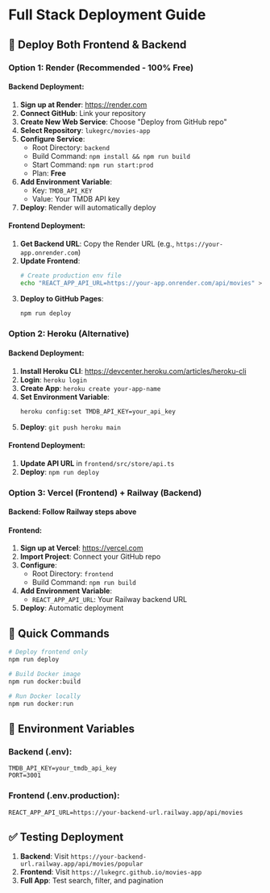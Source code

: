 # Full Stack Deployment Guide

## 🚀 Deploy Both Frontend & Backend

### Option 1: Render (Recommended - 100% Free)

#### Backend Deployment:

1. **Sign up at Render**: https://render.com
2. **Connect GitHub**: Link your repository
3. **Create New Web Service**: Choose "Deploy from GitHub repo"
4. **Select Repository**: `lukegrc/movies-app`
5. **Configure Service**:
   - Root Directory: `backend`
   - Build Command: `npm install && npm run build`
   - Start Command: `npm run start:prod`
   - Plan: **Free**
6. **Add Environment Variable**:
   - Key: `TMDB_API_KEY`
   - Value: Your TMDB API key
7. **Deploy**: Render will automatically deploy

#### Frontend Deployment:

1. **Get Backend URL**: Copy the Render URL (e.g., `https://your-app.onrender.com`)
2. **Update Frontend**:
   ```bash
   # Create production env file
   echo "REACT_APP_API_URL=https://your-app.onrender.com/api/movies" > frontend/.env.production
   ```
3. **Deploy to GitHub Pages**:
   ```bash
   npm run deploy
   ```

### Option 2: Heroku (Alternative)

#### Backend Deployment:

1. **Install Heroku CLI**: https://devcenter.heroku.com/articles/heroku-cli
2. **Login**: `heroku login`
3. **Create App**: `heroku create your-app-name`
4. **Set Environment Variable**:
   ```bash
   heroku config:set TMDB_API_KEY=your_api_key
   ```
5. **Deploy**: `git push heroku main`

#### Frontend Deployment:

1. **Update API URL** in `frontend/src/store/api.ts`
2. **Deploy**: `npm run deploy`

### Option 3: Vercel (Frontend) + Railway (Backend)

#### Backend: Follow Railway steps above

#### Frontend:

1. **Sign up at Vercel**: https://vercel.com
2. **Import Project**: Connect your GitHub repo
3. **Configure**:
   - Root Directory: `frontend`
   - Build Command: `npm run build`
4. **Add Environment Variable**:
   - `REACT_APP_API_URL`: Your Railway backend URL
5. **Deploy**: Automatic deployment

## 🔧 Quick Commands

```bash
# Deploy frontend only
npm run deploy

# Build Docker image
npm run docker:build

# Run Docker locally
npm run docker:run
```

## 📝 Environment Variables

### Backend (.env):

```
TMDB_API_KEY=your_tmdb_api_key
PORT=3001
```

### Frontend (.env.production):

```
REACT_APP_API_URL=https://your-backend-url.railway.app/api/movies
```

## ✅ Testing Deployment

1. **Backend**: Visit `https://your-backend-url.railway.app/api/movies/popular`
2. **Frontend**: Visit `https://lukegrc.github.io/movies-app`
3. **Full App**: Test search, filter, and pagination
